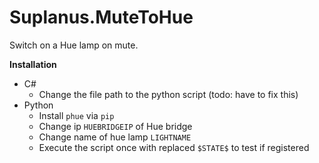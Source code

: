 # Suplanus.MuteToHue
Switch on a Hue lamp on mute.

**Installation**
- C#
  - Change the file path to the python script (todo: have to fix this)
- Python
  - Install `phue` via `pip`
  - Change ip `HUEBRIDGEIP` of Hue bridge
  - Change name of hue lamp `LIGHTNAME`
  - Execute the script once with replaced `$STATE$` to test if registered